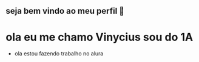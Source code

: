 ## seja bem vindo ao meu perfil 🖤
# ola eu me chamo Vinycius sou do  1A

- ola estou fazendo trabalho no alura
